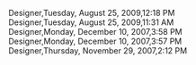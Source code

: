 ﻿Designer,Tuesday, August 25, 2009,12:18 PM  Designer,Tuesday, August 25, 2009,11:31 AM  Designer,Monday, December 10, 2007,3:58 PM  Designer,Monday, December 10, 2007,3:57 PM  Designer,Thursday, November 29, 2007,2:12 PM